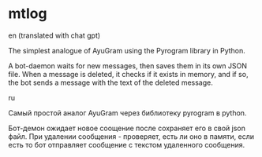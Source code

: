 # mtlog
en (translated with chat gpt)

The simplest analogue of AyuGram using the Pyrogram library in Python.

A bot-daemon waits for new messages, then saves them in its own JSON file. When a message is deleted, it checks if it exists in memory, and if so, the bot sends a message with the text of the deleted message.

ru

Самый простой аналог AyuGram через библиотеку pyrogram в python.

Бот-демон ожидает новое соощение после сохраняет его в свой json файл. При удалении сообщения - проверяет, есть ли оно в памяти, если есть то бот отправляет сообщение с текстом удаленного сообщения.
